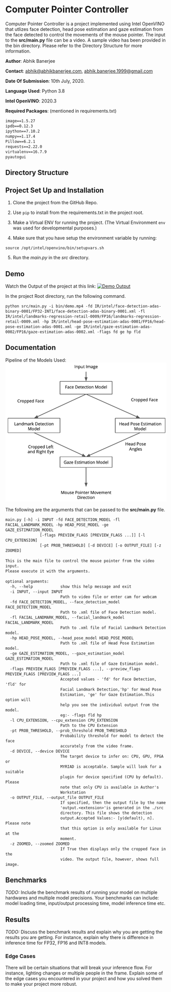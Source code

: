 # Computer Pointer Controller

Computer Pointer Controller is a project implemented using Intel OpenVINO that utlizes face detection, head pose estimation and gaze estimation from the face detected to control the  movements of the mouse pointer. The input to the **src/main.py** file can be a video. A sample video has been provided in the bin directory. Please refer to the Directory Structure for more information.

**Author**: Abhik Banerjee

**Contact**: abhik@abhikbanerjee.com, abhik.banerjee.1999@gmail.com

**Date Of Submission**: 10th July, 2020.

**Language Used**: Python 3.8

**Intel OpenVINO**: 2020.3

**Required Packages**:
(mentioned in requirements.txt)
```
image==1.5.27
ipdb==0.12.3
ipython==7.10.2
numpy==1.17.4
Pillow==6.2.1
requests==2.22.0
virtualenv==16.7.9
pyautogui
```

## Directory Structure

## Project Set Up and Installation

1. Clone the project from the GitHub Repo.

2. Use ```pip``` to install from the requirements.txt in the project root.

3. Make a Virtual ENV for running the project. (The Virtual Environment ```env``` was used for developmental purposes.) 

4. Make sure that you have setup the environment variable by running:

```
source /opt/intel/openvino/bin/setupvars.sh
```

5. Run the *main.py* in the *src* directory.

## Demo

Watch the Output of the project at this link:
[![Demo Output](https://youtu.be/2Mq5B725Z8I)](https://youtu.be/2Mq5B725Z8I)

In the project Root directory, run the following command.

```
python src/main.py -i bin/demo.mp4 -fd IR/intel/face-detection-adas-binary-0001/FP32-INT1/face-detection-adas-binary-0001.xml -fl IR/intel/landmarks-regression-retail-0009/FP16/landmarks-regression-retail-0009.xml -hp IR/intel/head-pose-estimation-adas-0001/FP16/head-pose-estimation-adas-0001.xml -ge IR/intel/gaze-estimation-adas-0002/FP16/gaze-estimation-adas-0002.xml -flags fd ge hp fld
```

## Documentation

Pipeline of the Models Used:
[![Model Pipeline](./bin/pipeline.png)](./bin/pipelin.png)

The following are the arguments that can be passed to the **src/main.py** file.

```
main.py [-h] -i INPUT -fd FACE_DETECTION_MODEL -fl               FACIAL_LANDMARK_MODEL -hp HEAD_POSE_MODEL -ge               GAZE_ESTIMATION_MODEL
               [-flags PREVIEW_FLAGS [PREVIEW_FLAGS ...]] [-l CPU_EXTENSION]
               [-pt PROB_THRESHOLD] [-d DEVICE] [-o OUTPUT_FILE] [-z ZOOMED]

This is the main file to control the mouse pointer from the video input.
Please execute it with the arguments.

optional arguments:
  -h, --help            show this help message and exit
  -i INPUT, --input INPUT
                        Path to video file or enter cam for webcam
  -fd FACE_DETECTION_MODEL, --face_detection_model FACE_DETECTION_MODEL
                        Path to .xml file of Face Detection model.
  -fl FACIAL_LANDMARK_MODEL, --facial_landmark_model FACIAL_LANDMARK_MODEL
                        Path to .xml file of Facial Landmark Detection model.
  -hp HEAD_POSE_MODEL, --head_pose_model HEAD_POSE_MODEL
                        Path to .xml file of Head Pose Estimation model.
  -ge GAZE_ESTIMATION_MODEL, --gaze_estimation_model GAZE_ESTIMATION_MODEL
                        Path to .xml file of Gaze Estimation model.
  -flags PREVIEW_FLAGS [PREVIEW_FLAGS ...], --preview_flags PREVIEW_FLAGS [PREVIEW_FLAGS ...]
                        Accepted values - 'fd' for Face Detection, 'fld' for
                        Facial Landmark Detection,'hp' for Head Pose
                        Estimation, 'ge' for Gaze Estimation.This option will
                        help you see the individual output from the model.
                        eg:- -flags fld hp
  -l CPU_EXTENSION, --cpu_extension CPU_EXTENSION
                        Path to the CPU Extension
  -pt PROB_THRESHOLD, --prob_threshold PROB_THRESHOLD
                        Probability threshold for model to detect the face
                        accurately from the video frame.
  -d DEVICE, --device DEVICE
                        The target device to infer on: CPU, GPU, FPGA or
                        MYRIAD is acceptable. Sample will look for a suitable
                        plugin for device specified (CPU by default). Please
                        note that only CPU is available in Author's
                        Workstation
  -o OUTPUT_FILE, --output_file OUTPUT_FILE
                        If specified, then the output file by the name
                        'output.<extension>'is generated in the ./src
                        directory. This file shows the detection
                        output.Accepted Values:- [y(default), n]. Please note
                        that this option is only available for Linux at the
                        moment.
  -z ZOOMED, --zoomed ZOOMED
                        If True then displays only the cropped face in the
                        video. The output file, however, shows full image.
```

## Benchmarks
*TODO:* Include the benchmark results of running your model on multiple hardwares and multiple model precisions. Your benchmarks can include: model loading time, input/output processing time, model inference time etc.

## Results
*TODO:* Discuss the benchmark results and explain why you are getting the results you are getting. For instance, explain why there is difference in inference time for FP32, FP16 and INT8 models.

### Edge Cases
There will be certain situations that will break your inference flow. For instance, lighting changes or multiple people in the frame. Explain some of the edge cases you encountered in your project and how you solved them to make your project more robust.
